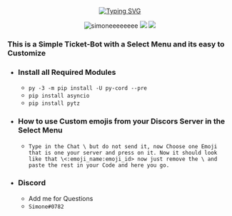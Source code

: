 <p align=center><a href="https://git.io/typing-svg"><img src="https://readme-typing-svg.demolab.com?font=Fira+Code&weight=500&size=36&duration=4000&pause=1000&color=F78911&width=435&lines=Discord-Select-Menu-Ticket-Bot" alt="Typing SVG" /></a></p>

<p align=center>
<img src="https://komarev.com/ghpvc/?username=simoneeeeeeee&label=Profile%20views&color=orange&style=for-the-badge" alt="simoneeeeeeee"/>
<a href="https://github.com/Simoneeeeeeee/Discord-Select-Menu-Ticket-Bot"><img src="https://img.shields.io/github/stars/Simoneeeeeeee/Discord-Select-Menu-Ticket-Bot?colorA=363a4f&colorB=b7bdf8&style=for-the-badge"></a>
<a href="https://github.com/Simoneeeeeeee/Discord-Select-Menu-Ticket-Bot/archive/refs/heads/main.zip"><img src="https://custom-icon-badges.demolab.com/badge/-Download-F25278?style=for-the-badge&logo=download&logoColor=white"><a>
</p>

### This is a Simple Ticket-Bot with a Select Menu and its easy to Customize
- ### Install all Required Modules
    - ```py -3 -m pip install -U py-cord --pre``` 
    - ```pip install asyncio```
    - ```pip install pytz```
- ### How to use Custom emojis from your Discors Server in the Select Menu
    - ```Type in the Chat \ but do not send it, now Choose one Emoji that is one your server and press on it. Now it should look like that \<:emoji_name:emoji_id> now just remove the \ and paste the rest in your Code and here you go.```
- ### Discord
    - Add me for Questions 
    - ```Simone#0782```
